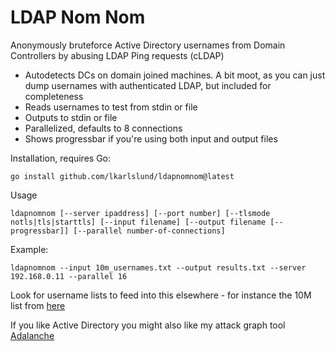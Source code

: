 # LDAP Nom Nom
Anonymously bruteforce Active Directory usernames from Domain Controllers by abusing LDAP Ping requests (cLDAP)

- Autodetects DCs on domain joined machines. A bit moot, as you can just dump usernames with authenticated LDAP, but included for completeness
- Reads usernames to test from stdin or file
- Outputs to stdin or file
- Parallelized, defaults to 8 connections
- Shows progressbar if you're using both input and output files

Installation, requires Go:
```
go install github.com/lkarlslund/ldapnomnom@latest
```

Usage
```
ldapnomnom [--server ipaddress] [--port number] [--tlsmode notls|tls|starttls] [--input filename] [--output filename [--progressbar]] [--parallel number-of-connections]
```
Example:
```
ldapnomnom --input 10m_usernames.txt --output results.txt --server 192.168.0.11 --parallel 16
```

Look for username lists to feed into this elsewhere - for instance the 10M list from [here](https://github.com/danielmiessler/SecLists/tree/master/Usernames)

If you like Active Directory you might also like my attack graph tool [Adalanche](https://github.com/lkarlslund/Adalanche)